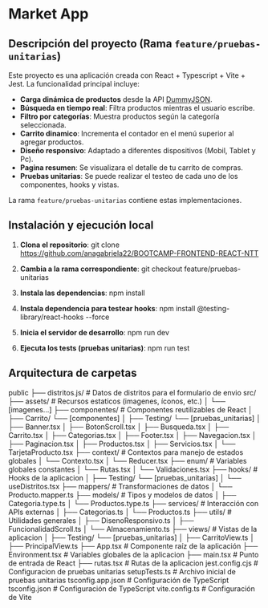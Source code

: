 # Market App

## Descripción del proyecto (Rama `feature/pruebas-unitarias`)

Este proyecto es una aplicación creada con React + Typescript + Vite + Jest. La funcionalidad principal incluye:

- **Carga dinámica de productos** desde la API [DummyJSON](https://dummyjson.com/docs/products#products-all).
- **Búsqueda en tiempo real**: Filtra productos mientras el usuario escribe.
- **Filtro por categorías**: Muestra productos según la categoría seleccionada.
- **Carrito dinamico**: Incrementa el contador en el menú superior al agregar productos.
- **Diseño responsivo**: Adaptado a diferentes dispositivos (Mobil, Tablet y Pc).
- **Pagina resumen**: Se visualizara el detalle de tu carrito de compras.
- **Pruebas unitarias**: Se puede realizar el testeo de cada uno de los componentes, hooks y vistas.

La rama `feature/pruebas-unitarias` contiene estas implementaciones.

## Instalación y ejecución local

1. **Clona el repositorio**:
   git clone <https://github.com/anagabriela22/BOOTCAMP-FRONTEND-REACT-NTT>

2. **Cambia a la rama correspondiente**:
git checkout feature/pruebas-unitarias

3. **Instala las dependencias**:
npm install

4. **Instala dependencia para testear hooks**:
npm install @testing-library/react-hooks --force

5. **Inicia el servidor de desarrollo**:
npm run dev

6. **Ejecuta los tests (pruebas unitarias)**:
npm run test

## Arquitectura de carpetas

public
├── distritos.js/               # Datos de distritos para el formulario de envio
src/
├── assets/                     # Recursos estaticos (imagenes, íconos, etc.)
│   └── [imagenes...]
├── componentes/                # Componentes reutilizables de React
│   ├── Carrito/
        └── [componentes]
│   ├── Testing/
        └── [pruebas_unitarias]
│   ├── Banner.tsx
│   ├── BotonScroll.tsx
│   ├── Busqueda.tsx
│   ├── Carrito.tsx
│   ├── Categorias.tsx
│   ├── Footer.tsx
│   ├── Navegacion.tsx
│   ├── Paginacion.tsx
│   ├── Productos.tsx
│   ├── Servicios.tsx
│   └── TarjetaProducto.tsx
├── context/                    # Contextos para manejo de estados globales
│   └── Contexto.tsx
│   └── Reducer.tsx
├── enum/                       # Variables globales constantes
│   └── Rutas.tsx
│   └── Validaciones.tsx
├── hooks/                      # Hooks de la aplicacion
│   ├── Testing/
        └── [pruebas_unitarias]
│   └── useDistritos.tsx
├── mappers/                    # Transformaciones de datos
│   └── Producto.mapper.ts
├── models/                     # Tipos y modelos de datos
│   ├── Categoria.type.ts
│   └── Productos.type.ts
├── services/                   # Interacción con APIs externas
│   ├── Categorias.ts
│   └── Productos.ts
├── utils/                      # Utilidades generales
│   ├── DisenoResponsivo.ts
│   ├── FuncionalidadScroll.ts
│   └── Almacenamiento.ts
├── views/                      # Vistas de la aplicacion
│   ├── Testing/
        └── [pruebas_unitarias]
│   ├── CarritoView.ts
│   ├── PrincipalView.ts
├── App.tsx                     # Componente raíz de la aplicación
├── Environment.tsx             # Variables globales de la aplicacion
├── main.tsx                    # Punto de entrada de React
├── rutas.tsx                   # Rutas de la aplicacion
jest.config.cjs                 # Configuracion de pruebas unitarias
setupTests.ts                   # Archivo inicial de pruebas unitarias
tsconfig.app.json               # Configuración de TypeScript
tsconfig.json                   # Configuración de TypeScript
vite.config.ts                  # Configuración de Vite
